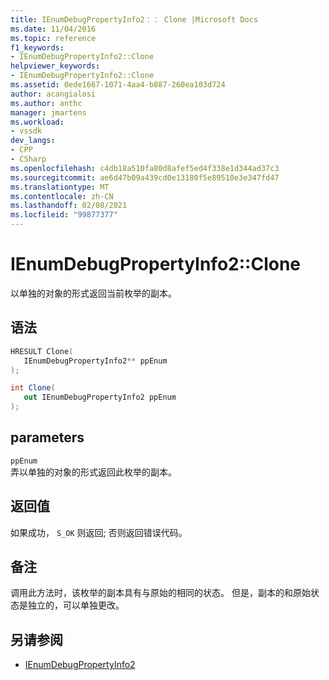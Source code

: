 ```yaml
---
title: IEnumDebugPropertyInfo2：： Clone |Microsoft Docs
ms.date: 11/04/2016
ms.topic: reference
f1_keywords:
- IEnumDebugPropertyInfo2::Clone
helpviewer_keywords:
- IEnumDebugPropertyInfo2::Clone
ms.assetid: 0ede1667-1071-4aa4-b887-260ea103d724
author: acangialosi
ms.author: anthc
manager: jmartens
ms.workload:
- vssdk
dev_langs:
- CPP
- CSharp
ms.openlocfilehash: c4db18a510fa80d8afef5ed4f338e1d344ad37c3
ms.sourcegitcommit: ae6d47b09a439cd0e13180f5e89510e3e347fd47
ms.translationtype: MT
ms.contentlocale: zh-CN
ms.lasthandoff: 02/08/2021
ms.locfileid: "99877377"
---
```

# <a name="ienumdebugpropertyinfo2clone"></a>IEnumDebugPropertyInfo2::Clone
以单独的对象的形式返回当前枚举的副本。

## <a name="syntax"></a>语法

```cpp
HRESULT Clone(
   IEnumDebugPropertyInfo2** ppEnum
);
```

```csharp
int Clone(
   out IEnumDebugPropertyInfo2 ppEnum
);
```

## <a name="parameters"></a>parameters
`ppEnum`\
弄以单独的对象的形式返回此枚举的副本。

## <a name="return-value"></a>返回值
 如果成功， `S_OK` 则返回; 否则返回错误代码。

## <a name="remarks"></a>备注
 调用此方法时，该枚举的副本具有与原始的相同的状态。 但是，副本的和原始状态是独立的，可以单独更改。

## <a name="see-also"></a>另请参阅
- [IEnumDebugPropertyInfo2](../../../extensibility/debugger/reference/ienumdebugpropertyinfo2.md)
